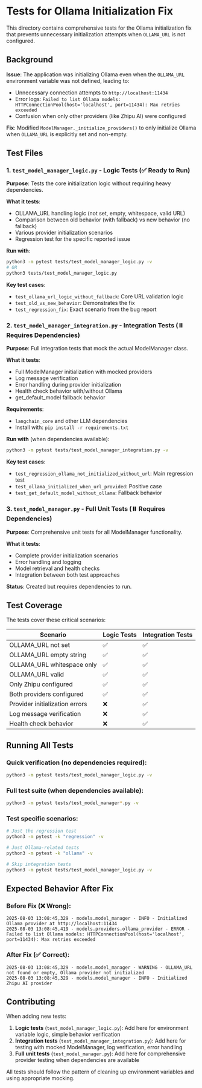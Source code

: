 # Tests for Ollama Initialization Fix

This directory contains comprehensive tests for the Ollama initialization fix that prevents unnecessary initialization attempts when `OLLAMA_URL` is not configured.

## Background

**Issue**: The application was initializing Ollama even when the `OLLAMA_URL` environment variable was not defined, leading to:
- Unnecessary connection attempts to `http://localhost:11434`
- Error logs: `Failed to list Ollama models: HTTPConnectionPool(host='localhost', port=11434): Max retries exceeded`
- Confusion when only other providers (like Zhipu AI) were configured

**Fix**: Modified `ModelManager._initialize_providers()` to only initialize Ollama when `OLLAMA_URL` is explicitly set and non-empty.

## Test Files

### 1. `test_model_manager_logic.py` - Logic Tests (✅ Ready to Run)

**Purpose**: Tests the core initialization logic without requiring heavy dependencies.

**What it tests**:
- OLLAMA_URL handling logic (not set, empty, whitespace, valid URL)
- Comparison between old behavior (with fallback) vs new behavior (no fallback)  
- Various provider initialization scenarios
- Regression test for the specific reported issue

**Run with**:
```bash
python3 -m pytest tests/test_model_manager_logic.py -v
# OR
python3 tests/test_model_manager_logic.py
```

**Key test cases**:
- `test_ollama_url_logic_without_fallback`: Core URL validation logic
- `test_old_vs_new_behavior`: Demonstrates the fix
- `test_regression_fix`: Exact scenario from the bug report

### 2. `test_model_manager_integration.py` - Integration Tests (⏸️ Requires Dependencies)

**Purpose**: Full integration tests that mock the actual ModelManager class.

**What it tests**:
- Full ModelManager initialization with mocked providers
- Log message verification
- Error handling during provider initialization
- Health check behavior with/without Ollama
- get_default_model fallback behavior

**Requirements**: 
- `langchain_core` and other LLM dependencies
- Install with: `pip install -r requirements.txt`

**Run with** (when dependencies available):
```bash
python3 -m pytest tests/test_model_manager_integration.py -v
```

**Key test cases**:
- `test_regression_ollama_not_initialized_without_url`: Main regression test
- `test_ollama_initialized_when_url_provided`: Positive case
- `test_get_default_model_without_ollama`: Fallback behavior

### 3. `test_model_manager.py` - Full Unit Tests (⏸️ Requires Dependencies)

**Purpose**: Comprehensive unit tests for all ModelManager functionality.

**What it tests**:
- Complete provider initialization scenarios
- Error handling and logging
- Model retrieval and health checks
- Integration between both test approaches

**Status**: Created but requires dependencies to run.

## Test Coverage

The tests cover these critical scenarios:

| Scenario | Logic Tests | Integration Tests |
|----------|-------------|------------------|
| OLLAMA_URL not set | ✅ | ✅ |
| OLLAMA_URL empty string | ✅ | ✅ |
| OLLAMA_URL whitespace only | ✅ | ✅ |
| OLLAMA_URL valid | ✅ | ✅ |
| Only Zhipu configured | ✅ | ✅ |
| Both providers configured | ✅ | ✅ |
| Provider initialization errors | ❌ | ✅ |
| Log message verification | ❌ | ✅ |
| Health check behavior | ❌ | ✅ |

## Running All Tests

### Quick verification (no dependencies required):
```bash
python3 -m pytest tests/test_model_manager_logic.py -v
```

### Full test suite (when dependencies available):
```bash
python3 -m pytest tests/test_model_manager*.py -v
```

### Test specific scenarios:
```bash
# Just the regression test
python3 -m pytest -k "regression" -v

# Just Ollama-related tests  
python3 -m pytest -k "ollama" -v

# Skip integration tests
python3 -m pytest tests/test_model_manager_logic.py -v
```

## Expected Behavior After Fix

### Before Fix (❌ Wrong):
```
2025-08-03 13:08:45,329 - models.model_manager - INFO - Initialized Ollama provider at http://localhost:11434
2025-08-03 13:08:45,419 - models.providers.ollama_provider - ERROR - Failed to list Ollama models: HTTPConnectionPool(host='localhost', port=11434): Max retries exceeded
```

### After Fix (✅ Correct):
```
2025-08-03 13:08:45,329 - models.model_manager - WARNING - OLLAMA_URL not found or empty, Ollama provider not initialized
2025-08-03 13:08:45,329 - models.model_manager - INFO - Initialized Zhipu AI provider
```

## Contributing

When adding new tests:

1. **Logic tests** (`test_model_manager_logic.py`): Add here for environment variable logic, simple behavior verification
2. **Integration tests** (`test_model_manager_integration.py`): Add here for testing with mocked ModelManager, log verification, error handling
3. **Full unit tests** (`test_model_manager.py`): Add here for comprehensive provider testing when dependencies are available

All tests should follow the pattern of cleaning up environment variables and using appropriate mocking.